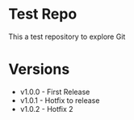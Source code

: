 # Test Repo
This a test repository to explore Git

# Versions
* v1.0.0 - First Release
* v1.0.1 - Hotfix to release
* v1.0.2 - Hotfix 2
